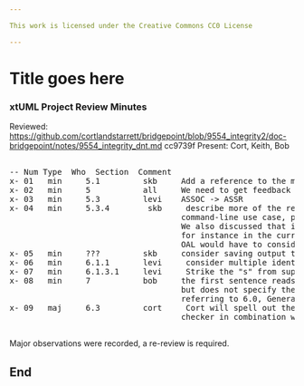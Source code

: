 ```yaml
---

This work is licensed under the Creative Commons CC0 License

---
```


# Title goes here
### xtUML Project Review Minutes

Reviewed:  https://github.com/cortlandstarrett/bridgepoint/blob/9554_integrity2/doc-bridgepoint/notes/9554_integrity_dnt.md
           cc9739f
Present:  Cort, Keith, Bob

<pre>

-- Num Type  Who  Section  Comment
x- 01   min     5.1         skb     Add a reference to the model called out
x- 02   min     5           all     We need to get feedback from SAAB on this note. 
x- 03   min     5.3         levi    ASSOC -> ASSR   
x- 04   min     5.3.4        skb     describe more of the reasoning. Loose coupling with meta-model, 
                                    command-line use case, performance 
                                    We also discussed that in the current architecture, select FIO will only search
                                    for instance in the current model root. So, taking the approach of pasting the generated 
                                    OAL would have to consider this BP architecture.
x- 05   min     ???         skb     consider saving output to a file rather than a file so perhaps it can be marked up
x- 06   min     6.1.1       levi     consider multiple identifiers   
x- 07   min     6.1.3.1     levi     Strike the "s" from supertype(s) 
x- 08   min     7           bob     the first sentence reads "for each requirement above", 
                                    but does not specify the section. It appears this is 
                                    referring to 6.0, General Flow, so refer to that. 
x- 09   maj     6.3         cort     Cort will spell out the disposition of the current integrity 
                                    checker in combination with this new one 
  
</pre>
   
Major observations were recorded, a re-review is required.


End
---
